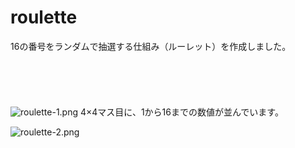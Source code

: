 # roulette
16の番号をランダムで抽選する仕組み（ルーレット）を作成しました。
<br>
<br>
<br>
<br>
<br>
<br>
![roulette-1.png](https://github.com/hamada-git/roulette/blob/master/roulette-1.png)
4×4マス目に、1から16までの数値が並んでいます。



![roulette-2.png](https://github.com/hamada-git/roulette/blob/master/roulette-2.png)
